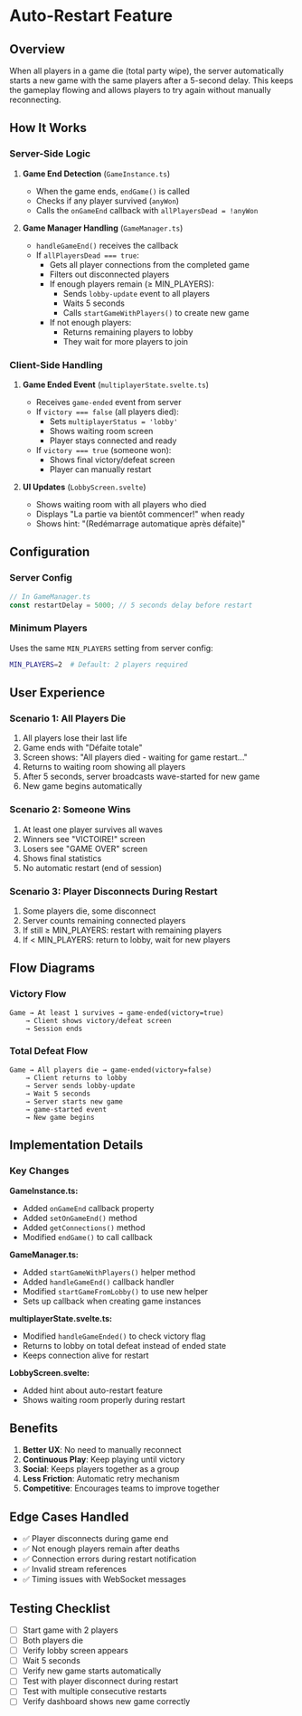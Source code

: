 # Auto-Restart Feature

## Overview

When all players in a game die (total party wipe), the server automatically starts a new game with the same players after a 5-second delay. This keeps the gameplay flowing and allows players to try again without manually reconnecting.

## How It Works

### Server-Side Logic

1. **Game End Detection** (`GameInstance.ts`)
   - When the game ends, `endGame()` is called
   - Checks if any player survived (`anyWon`)
   - Calls the `onGameEnd` callback with `allPlayersDead = !anyWon`

2. **Game Manager Handling** (`GameManager.ts`)
   - `handleGameEnd()` receives the callback
   - If `allPlayersDead === true`:
     - Gets all player connections from the completed game
     - Filters out disconnected players
     - If enough players remain (≥ MIN_PLAYERS):
       - Sends `lobby-update` event to all players
       - Waits 5 seconds
       - Calls `startGameWithPlayers()` to create new game
     - If not enough players:
       - Returns remaining players to lobby
       - They wait for more players to join

### Client-Side Handling

1. **Game Ended Event** (`multiplayerState.svelte.ts`)
   - Receives `game-ended` event from server
   - If `victory === false` (all players died):
     - Sets `multiplayerStatus = 'lobby'`
     - Shows waiting room screen
     - Player stays connected and ready
   - If `victory === true` (someone won):
     - Shows final victory/defeat screen
     - Player can manually restart

2. **UI Updates** (`LobbyScreen.svelte`)
   - Shows waiting room with all players who died
   - Displays "La partie va bientôt commencer!" when ready
   - Shows hint: "(Redémarrage automatique après défaite)"

## Configuration

### Server Config

```typescript
// In GameManager.ts
const restartDelay = 5000; // 5 seconds delay before restart
```

### Minimum Players

Uses the same `MIN_PLAYERS` setting from server config:
```bash
MIN_PLAYERS=2  # Default: 2 players required
```

## User Experience

### Scenario 1: All Players Die
1. All players lose their last life
2. Game ends with "Défaite totale"
3. Screen shows: "All players died - waiting for game restart..."
4. Returns to waiting room showing all players
5. After 5 seconds, server broadcasts wave-started for new game
6. New game begins automatically

### Scenario 2: Someone Wins
1. At least one player survives all waves
2. Winners see "VICTOIRE!" screen
3. Losers see "GAME OVER" screen
4. Shows final statistics
5. No automatic restart (end of session)

### Scenario 3: Player Disconnects During Restart
1. Some players die, some disconnect
2. Server counts remaining connected players
3. If still ≥ MIN_PLAYERS: restart with remaining players
4. If < MIN_PLAYERS: return to lobby, wait for new players

## Flow Diagrams

### Victory Flow
```
Game → At least 1 survives → game-ended(victory=true)
    → Client shows victory/defeat screen
    → Session ends
```

### Total Defeat Flow
```
Game → All players die → game-ended(victory=false)
    → Client returns to lobby
    → Server sends lobby-update
    → Wait 5 seconds
    → Server starts new game
    → game-started event
    → New game begins
```

## Implementation Details

### Key Changes

**GameInstance.ts:**
- Added `onGameEnd` callback property
- Added `setOnGameEnd()` method
- Added `getConnections()` method
- Modified `endGame()` to call callback

**GameManager.ts:**
- Added `startGameWithPlayers()` helper method
- Added `handleGameEnd()` callback handler
- Modified `startGameFromLobby()` to use new helper
- Sets up callback when creating game instances

**multiplayerState.svelte.ts:**
- Modified `handleGameEnded()` to check victory flag
- Returns to lobby on total defeat instead of ended state
- Keeps connection alive for restart

**LobbyScreen.svelte:**
- Added hint about auto-restart feature
- Shows waiting room properly during restart

## Benefits

1. **Better UX**: No need to manually reconnect
2. **Continuous Play**: Keep playing until victory
3. **Social**: Keeps players together as a group
4. **Less Friction**: Automatic retry mechanism
5. **Competitive**: Encourages teams to improve together

## Edge Cases Handled

- ✅ Player disconnects during game end
- ✅ Not enough players remain after deaths
- ✅ Connection errors during restart notification
- ✅ Invalid stream references
- ✅ Timing issues with WebSocket messages

## Testing Checklist

- [ ] Start game with 2 players
- [ ] Both players die
- [ ] Verify lobby screen appears
- [ ] Wait 5 seconds
- [ ] Verify new game starts automatically
- [ ] Test with player disconnect during restart
- [ ] Test with multiple consecutive restarts
- [ ] Verify dashboard shows new game correctly
